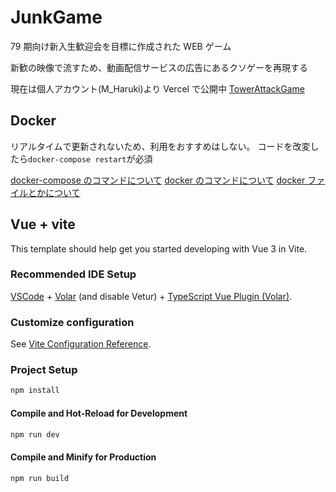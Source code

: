 # JunkGame

79 期向け新入生歓迎会を目標に作成された WEB ゲーム

新歓の映像で流すため、動画配信サービスの広告にあるクソゲーを再現する

現在は個人アカウント(M_Haruki)より Vercel で公開中
[TowerAttackGame](https://tower-attack-game.vercel.app/)

## Docker

リアルタイムで更新されないため、利用をおすすめはしない。
コードを改変したら`docker-compose restart`が必須

[docker-compose のコマンドについて](https://knowledge.sakura.ad.jp/16862/)
[docker のコマンドについて](https://www.kagoya.jp/howto/cloud/container/dockercommand/)
[docker ファイルとかについて](https://qiita.com/Dai_Kentaro/items/de26054e8cf1e019a667)

## Vue + vite

This template should help get you started developing with Vue 3 in Vite.

### Recommended IDE Setup

[VSCode](https://code.visualstudio.com/) + [Volar](https://marketplace.visualstudio.com/items?itemName=Vue.volar) (and disable Vetur) + [TypeScript Vue Plugin (Volar)](https://marketplace.visualstudio.com/items?itemName=Vue.vscode-typescript-vue-plugin).

### Customize configuration

See [Vite Configuration Reference](https://vitejs.dev/config/).

### Project Setup

```sh
npm install
```

#### Compile and Hot-Reload for Development

```sh
npm run dev
```

#### Compile and Minify for Production

```sh
npm run build
```
